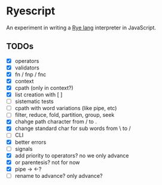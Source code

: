 # Ryescript

An experiment in writing a [Rye lang](https://ryelang.org/) interpreter in JavaScript.

## TODOs

- [x] operators
- [x] validators
- [x] fn / fnp / fnc
- [x] context
- [x] cpath (only in context?)
- [x] list creation with [ ]
- [ ] sistematic tests
- [ ] cpath with word variations (like pipe, etc)
- [ ] filter, reduce, fold, partition, group, seek
- [x] chahge path character from / to .
- [x] change standard char for sub words from \ to /
- [ ] CLI
- [x] better errors
- [ ] signals
- [x] add priority to operators? no we only advance
- [x] or parentesis? not for now
- [x] pipe -> <-?
- [ ] rename to advance? only advance?